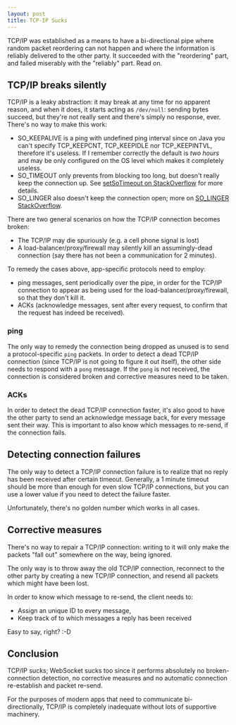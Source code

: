 ```yaml
---
layout: post
title: TCP-IP Sucks
---
```


TCP/IP was established as a means to have a bi-directional pipe
where random packet reordering can not happen and where the information
is reliably delivered to the other party. It succeeded with the "reordering"
part, and failed miserably with the "reliably" part. Read on.

## TCP/IP breaks silently

TCP/IP is a leaky abstraction: it may break at any time for no apparent reason,
and when it does, it starts acting as `/dev/null`: sending bytes succeed,
but they're not really sent and there's simply no response, ever. There's no way to make this work:

* SO_KEEPALIVE is a ping with undefined ping interval since on Java you can't specify
  TCP_KEEPCNT, TCP_KEEPIDLE nor TCP_KEEPINTVL, therefore it's useless. If I remember
  correctly the default is *two hours* and may be only configured on the OS level
  which makes it completely useless.
* SO_TIMEOUT only prevents from blocking too long, but doesn't really keep the connection up.
  See [setSoTimeout on StackOverflow](https://stackoverflow.com/questions/12820874/what-is-the-functionality-of-setsotimeout-and-how-it-works)
  for more details.
* SO_LINGER also doesn't keep the connection open; more on [SO_LINGER StackOverflow](https://stackoverflow.com/questions/3757289/when-is-tcp-option-so-linger-0-required).

There are two general scenarios on how the TCP/IP connection becomes broken:

* The TCP/IP may die spuriously (e.g. a cell phone signal is lost)
* A load-balancer/proxy/firewall may silently kill an assumingly-dead connection
  (say there has not been a communication for 2 minutes).

To remedy the cases above, app-specific protocols need to employ:

* ping messages, sent periodically over the pipe, in order for the TCP/IP
  connection to appear as being used for the load-balancer/proxy/firewall,
  so that they don't kill it.
* ACKs (acknowledge messages, sent after every request, to confirm that
  the request has indeed be received).

### ping

The only way to remedy the connection being dropped as unused is to send
a protocol-specific `ping` packets.
In order to detect a dead TCP/IP connection (since TCP/IP is not going to
figure it out itself), the other side needs to respond with a `pong` message.
If the `pong` is not received, the connection
is considered broken and corrective measures
need to be taken.

### ACKs

In order to detect the dead TCP/IP connection faster, it's also good
to have the other party to send an acknowledge message back, for every message
sent their way. This is important to also know which messages to re-send,
if the connection fails.

## Detecting connection failures

The only way to detect a TCP/IP connection failure is to realize that
no reply has been received after certain timeout. Generally,
a 1 minute timeout should be more than enough for even slow TCP/IP connections,
but you can use a lower value if you need to detect the failure faster.

Unfortunately, there's no golden number which works in all cases.

## Corrective measures

There's no way to repair a TCP/IP connection: writing to it will only
make the packets "fall out" somewhere on the way, being ignored.

The only way is to throw away the old TCP/IP connection,
reconnect to the other party by creating a new TCP/IP connection,
and resend all packets which might have been lost.

In order to know which message to re-send, the client needs to:

* Assign an unique ID to every message,
* Keep track of to which messages a reply has been received

Easy to say, right? :-D

## Conclusion

TCP/IP sucks; WebSocket sucks too since it performs absolutely
no broken-connection detection, no corrective measures and no
automatic connection re-establish and packet re-send.

For the purposes of modern apps that need to communicate bi-directionally,
TCP/IP is completely inadequate without lots of supportive machinery.
